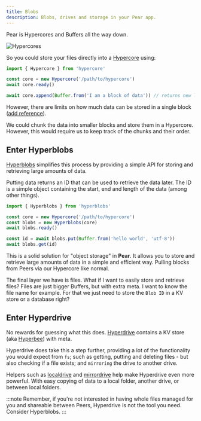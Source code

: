 ```yaml
---
title: Blobs
description: Blobs, drives and storage in your Pear app.
---
```


Pear is Hypercores and Buffers all the way down.

![Hypercores](/memes/hypercores.jpg)

So you could store your files directly into a [Hypercore](/reference/hypercore) using:

```js
import { Hypercore } from 'hypercore'

const core = new Hypercore('/path/to/hypercore')
await core.ready()

await core.append(Buffer.from('I am a block of data')) // returns new length of the core, so you should be able to figure out the index of your data
```

However, there are limits on how much data can be stored in a single block ([add reference]()).

We could chunk the data into smaller blocks and store them in a Hypercore. However, this would require us to keep track of the chunks and their order.

## Enter Hyperblobs

[Hyperblobs](https://github.com/holepunchto/hyperblobs/tree/main) simplifies this process by providing a simple API for storing and retrieving large amounts of data.

Putting data returns an ID that can be used to retrieve the data later. The ID is a simple object containing the start, end and length of the data (among other things).

```js
import { Hyperblobs } from 'hyperblobs'

const core = new Hypercore('/path/to/hypercore')
const blobs = new Hyperblobs(core)
await blobs.ready()

const id = await blobs.put(Buffer.from('hello world', 'utf-8'))
await blobs.get(id)
```

This is a solid solution for "object storage" in **Pear**. It allows you to store and retrieve large amounts of data in a simple and efficient way. Pulling blocks from Peers via our Hypercore like normal.

The final layer we have is files. What if I want to easily store and retrieve files? Files are just bigger Buffers, but with extra meta. I want to know the file name for example. For that we just need to store the `Blob ID` in a KV store or a database right?

## Enter Hyperdrive

No rewards for guessing what this does. [Hyperdrive](https://docs.pears.com/building-blocks/hyperdrive) contains a KV store (aka [Hyperbee](/the-book/building-blocks/key-value-store)) with meta.

Hyperdrive does take this a step further, providing a lot of the functionality you would expect from `fs`; such as getting, putting and deleting files - but also checking if a file exists; and `mirroring` the drive to another drive.

Helpers such as [localdrive](https://docs.pears.com/helpers/localdrive) and [mirrordrive](https://docs.pears.com/helpers/mirrordrive) help make Hyperdrive even more powerful. With easy copying of data to a local folder, another drive, or between local folders.

:::note
Remember, if you're not interested in having whole files managed for you and shareable between Peers, Hyperdrive is not the tool you need. Consider Hyperblobs.
:::
